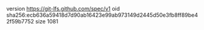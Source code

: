 version https://git-lfs.github.com/spec/v1
oid sha256:ecb636a59418d7d90ab16423e99ab973149d2445d50e3fb8ff89be42f59b7752
size 1081
